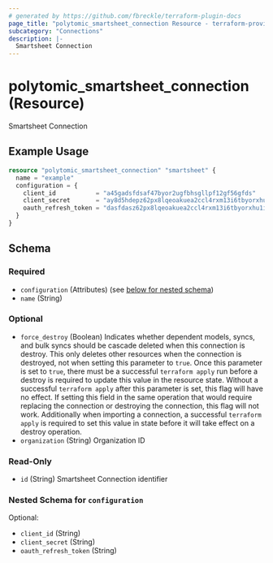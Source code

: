 ```yaml
---
# generated by https://github.com/fbreckle/terraform-plugin-docs
page_title: "polytomic_smartsheet_connection Resource - terraform-provider-polytomic"
subcategory: "Connections"
description: |-
  Smartsheet Connection
---
```


# polytomic_smartsheet_connection (Resource)

Smartsheet Connection

## Example Usage

```terraform
resource "polytomic_smartsheet_connection" "smartsheet" {
  name = "example"
  configuration = {
    client_id           = "a45gadsfdsaf47byor2ugfbhsgllpf12gf56gfds"
    client_secret       = "ay8d5hdepz62px8lqeoakuea2ccl4rxm13i6tbyorxhu1i20kc8ruvksmzxq"
    oauth_refresh_token = "dasfdasz62px8lqeoakuea2ccl4rxm13i6tbyorxhu1i20kc8ruvksmzxq"
  }
}
```

<!-- schema generated by tfplugindocs -->
## Schema

### Required

- `configuration` (Attributes) (see [below for nested schema](#nestedatt--configuration))
- `name` (String)

### Optional

- `force_destroy` (Boolean) Indicates whether dependent models, syncs, and bulk syncs should be cascade deleted when this connection is destroy. This only deletes other resources when the connection is destroyed, not when setting this parameter to `true`. Once this parameter is set to `true`, there must be a successful `terraform apply` run before a destroy is required to update this value in the resource state. Without a successful `terraform apply` after this parameter is set, this flag will have no effect. If setting this field in the same operation that would require replacing the connection or destroying the connection, this flag will not work. Additionally when importing a connection, a successful `terraform apply` is required to set this value in state before it will take effect on a destroy operation.
- `organization` (String) Organization ID

### Read-Only

- `id` (String) Smartsheet Connection identifier

<a id="nestedatt--configuration"></a>
### Nested Schema for `configuration`

Optional:

- `client_id` (String)
- `client_secret` (String)
- `oauth_refresh_token` (String)


